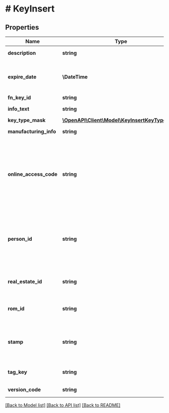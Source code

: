 # # KeyInsert

## Properties

Name | Type | Description | Notes
------------ | ------------- | ------------- | -------------
**description** | **string** | Description text | [optional]
**expire_date** | **\DateTime** | Expiration date. Null if the key doesn&#39;t expire. | [optional]
**fn_key_id** | **string** | Key ID | [optional]
**info_text** | **string** | Additional info text | [optional]
**key_type_mask** | [**\OpenAPI\Client\Model\KeyInsertKeyTypeMask**](KeyInsertKeyTypeMask.md) |  | [optional]
**manufacturing_info** | **string** | Manufacturing info | [optional]
**online_access_code** | **string** | PIN code consisting of 5 digits. Network modules may contain calendar controls which require this code for access. | [optional]
**person_id** | **string** | Person to whom the key is linked to. Null if the key isn&#39;t linked to anyone. This is **required** field for S50 phone key. | [optional]
**real_estate_id** | **string** | ID of the real estate where this key belongs to. | [optional]
**rom_id** | **string** | ROM ID. Not used in inserting new key. | [optional]
**stamp** | **string** | Stamp. Number consisting of 4 digits written to the physical key. | [optional]
**tag_key** | **string** | RFID Tag. Empty string if not given. | [optional]
**version_code** | **string** | Version information | [optional]

[[Back to Model list]](../../README.md#models) [[Back to API list]](../../README.md#endpoints) [[Back to README]](../../README.md)
